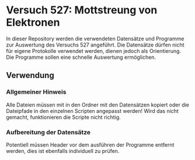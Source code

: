 # Versuch 527: Mottstreung von Elektronen
In dieser Repository werden die verwendeten Datensätze und Programme zur Auswertung des Versuchs 527 angeführt.
Die Datensätze dürfen nicht für eigene Protokolle verwendet werden, dienen jedoch als Orientierung. Die Programme sollen
eine schnelle Auswertung ermöglichen.

## Verwendung
### Allgemeiner Hinweis
Alle Dateien müssen mit in den Ordner mit den Datensätzen kopiert oder die Dateipfade in den einzelnen Scripten angepasst werden!
Wird das nicht gemacht, funktionieren die Scripte nicht richtig. 

### Aufbereitung der Datensätze
Potentiell müssen Header vor dem ausführen der Programme entfernt werden, dies ist ebenfalls individuell zu prüfen.

